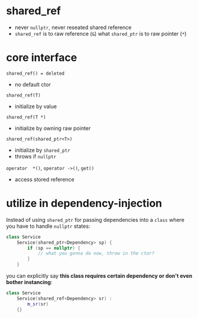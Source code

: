 # shared_ref
 - never `nullptr`, never reseated shared reference
 - `shared_ref` is to raw reference (`&`) what `shared_ptr` is to raw pointer (`*`)

 # core interface
 `shared_ref() = deleted`
 - no default ctor

 `shared_ref(T)`
 - initialize by value

 `shared_ref(T *)`
 - initialize by owning raw pointer

  `shared_ref(shared_ptr<T>)`
  - initialize by `shared_ptr`
  - throws if `nullptr`

  `operator  *()`, `operator ->()`, `get()`
  - access stored reference

# utilize in dependency-injection
Instead of using `shared_ptr` for passing dependencies into a `class` where you have to handle `nullptr` states:
```cpp
class Service
    Service(shared_ptr<Dependency> sp) {
        if (sp == nullptr) {
            // what you gonna do now, throw in the ctor?
        }
    }
```

you can explicitly say **this class requires certain dependency or don't even bother instancing**:
```cpp
class Service
    Service(shared_ref<Dependency> sr) :
        m_sr(sr)
    {}
```
